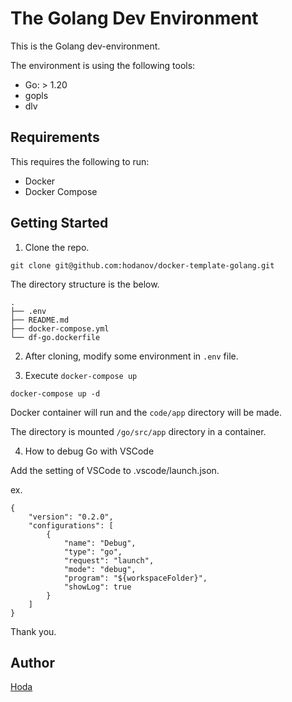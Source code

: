 # The Golang Dev Environment

This is the Golang dev-environment.

The environment is using the following tools:

- Go: > 1.20
- gopls
- dlv

## Requirements

This requires the following to run:

- Docker
- Docker Compose

## Getting Started

1. Clone the repo.

```
git clone git@github.com:hodanov/docker-template-golang.git
```

The directory structure is the below.

```
.
├── .env
├── README.md
├── docker-compose.yml
└── df-go.dockerfile
```

2. After cloning, modify some environment in `.env` file.

3. Execute `docker-compose up`

```
docker-compose up -d
```

Docker container will run and the `code/app` directory will be made.

The directory is mounted `/go/src/app` directory in a container.

4. How to debug Go with VSCode

Add the setting of VSCode to .vscode/launch.json.

ex.

```
{
    "version": "0.2.0",
    "configurations": [
        {
            "name": "Debug",
            "type": "go",
            "request": "launch",
            "mode": "debug",
            "program": "${workspaceFolder}",
            "showLog": true
        }
    ]
}
```

Thank you.

## Author

[Hoda](https://hodalog.com)
